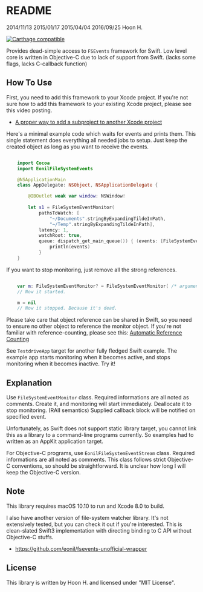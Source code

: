 README
======
2014/11/13
2015/01/17
2015/04/04
2016/09/25
Hoon H.

[![Carthage compatible](https://img.shields.io/badge/Carthage-compatible-4BC51D.svg?style=flat)](https://github.com/Carthage/Carthage)

Provides dead-simple access to `FSEvents` framework for Swift.
Low level core is written in Objective-C due to lack of support from Swift.
(lacks some flags, lacks C-callback function) 





How To Use
----------

First, you need to add this framework to your Xcode project.
If you're not sure how to add this framework to your existing Xcode project, please see this
video posting.

- [A proper way to add a subproject to another Xcode project](http://eonil-observatory.tumblr.com/post/117205738262/a-proper-way-to-add-a-subproject-to-another-xcode)

Here's a minimal example code which waits for events and prints them. This single statement
does everything all needed jobs to setup. Just keep the created object as long as you want
to receive the events.

````swift

	import Cocoa
	import EonilFileSystemEvents

	@NSApplicationMain
	class AppDelegate: NSObject, NSApplicationDelegate {

		@IBOutlet weak var window: NSWindow!
		
		let	s1 = FileSystemEventMonitor(
			pathsToWatch: [
				"~/Documents".stringByExpandingTildeInPath, 
				"~/Temp".stringByExpandingTildeInPath],
			latency: 1,
			watchRoot: true,
			queue: dispatch_get_main_queue()) { (events: [FileSystemEvent])->() in
				println(events)
			}
	}


````

If you want to stop monitoring, just remove all the strong references.


````swift

	var m: FileSystemEventMonitor? = FileSystemEventMonitor( /* arguments omitted */ )
	// Now it started.

	m = nil 
	// Now it stopped. Because it's dead. 

````

Please take care that object reference can be shared in Swift, so you need to ensure no 
other object to reference the monitor object. If you're not familiar with reference-counting, 
please see this: [Automatic Reference Counting](https://developer.apple.com/library/ios/documentation/Swift/Conceptual/Swift_Programming_Language/AutomaticReferenceCounting.html)



See `TestdriveApp` target for another fully fledged Swift example. The example app starts
monitoring when it becomes active, and stops monitoring when it becomes inactive. Try it!









Explanation
-----------
Use `FileSystemEventMonitor` class. Required informations are
all noted as comments.
Create it, and monitoring will start immediately. Deallocate it to
stop monitoring. (RAII semantics) Supplied callback block will be
notified on specified event.

Unfortunately, as Swift does not support static library target, you
cannot link this as a library to a command-line programs currently.
So examples had to written as an AppKit application target.

For Objective-C programs, use `EonilFileSystemEventStream` class.
Required informations are all noted as comments. This class follows
strict Objective-C conventions, so should be straightforward.
It is unclear how long I will keep the Objective-C version.





Note
-----
This library requires macOS 10.10 to run and Xcode 8.0 to build.

I also have another version of file-system watcher library.
It's not extensively tested, but you can check it out if you're interested.
This is clean-slated Swift3 implementation with directing binding to C API
without Objective-C stuffs.

- https://github.com/eonil/fsevents-unofficial-wrapper





License
-------
This library is written by Hoon H. and licensed under "MIT License".







